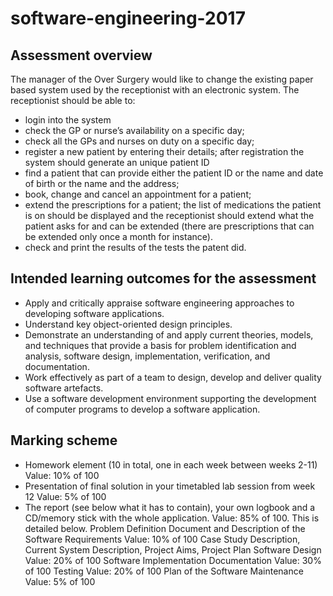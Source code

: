 # software-engineering-2017

## Assessment overview

The manager of the Over Surgery would like to change the existing paper based system used by the receptionist with an electronic system. The receptionist should be able to:

* login into the system
* check the GP or nurse’s availability on a specific day;
* check all the GPs and nurses on duty on a specific day;
* register a new patient by entering their details; after registration the system should generate an unique patient ID
* find a patient that can provide either the patient ID or the name and date of birth or the name and the address;
* book, change and cancel an appointment for a patient;
* extend the prescriptions for a patient; the list of medications the patient is on should be displayed and the receptionist should extend what the patient asks for and can be extended (there are prescriptions that can be extended only once a month for instance).
* check and print the results of the tests the patent did.

## Intended learning outcomes for the assessment

* Apply and critically appraise software engineering approaches to developing software applications.
* Understand key object-oriented design principles.
* Demonstrate an understanding of and apply current theories, models, and techniques that provide a basis for problem identification and analysis, software design, implementation, verification, and documentation.
* Work effectively as part of a team to design, develop and deliver quality software artefacts.
* Use a software development environment supporting the development of computer programs to develop a software application.

## Marking scheme

* Homework element (10 in total, one in each week between weeks 2-11) Value: 10% of 100
* Presentation of final solution in your timetabled lab session from week 12 Value: 5% of 100
* The report (see below what it has to contain), your own logbook and a CD/memory stick with the whole application. Value: 85% of 100.         This is detailed below.
            Problem Definition Document and Description of the Software Requirements Value: 10% of 100
                Case Study Description,
                Current System Description,
                Project Aims,
                Project Plan
            Software Design Value: 20% of 100
            Software Implementation Documentation Value: 30% of 100
            Testing Value: 20% of 100
            Plan of the Software Maintenance Value: 5% of 100
